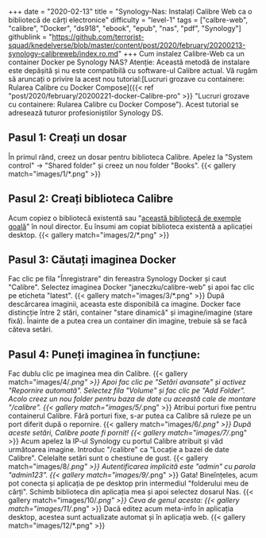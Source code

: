 +++
date = "2020-02-13"
title = "Synology-Nas: Instalați Calibre Web ca o bibliotecă de cărți electronice"
difficulty = "level-1"
tags = ["calbre-web", "calibre", "Docker", "ds918", "ebook", "epub", "nas", "pdf", "Synology"]
githublink = "https://github.com/terrorist-squad/knedelverse/blob/master/content/post/2020/february/20200213-synology-calibreweb/index.ro.md"
+++
Cum instalez Calibre-Web ca un container Docker pe Synology NAS? Atenție: Această metodă de instalare este depășită și nu este compatibilă cu software-ul Calibre actual. Vă rugăm să aruncați o privire la acest nou tutorial:[Lucruri grozave cu containere: Rularea Calibre cu Docker Compose]({{< ref "post/2020/february/20200221-docker-Calibre-pro" >}} "Lucruri grozave cu containere: Rularea Calibre cu Docker Compose"). Acest tutorial se adresează tuturor profesioniștilor Synology DS.
## Pasul 1: Creați un dosar
În primul rând, creez un dosar pentru biblioteca Calibre.  Apelez la "System control" -> "Shared folder" și creez un nou folder "Books".
{{< gallery match="images/1/*.png" >}}

##  Pasul 2: Creați biblioteca Calibre
Acum copiez o bibliotecă existentă sau "[această bibliotecă de exemple goală](https://drive.google.com/file/d/1zfeU7Jh3FO_jFlWSuZcZQfQOGD0NvXBm/view)" în noul director. Eu însumi am copiat biblioteca existentă a aplicației desktop.
{{< gallery match="images/2/*.png" >}}

## Pasul 3: Căutați imaginea Docker
Fac clic pe fila "Înregistrare" din fereastra Synology Docker și caut "Calibre". Selectez imaginea Docker "janeczku/calibre-web" și apoi fac clic pe eticheta "latest".
{{< gallery match="images/3/*.png" >}}
După descărcarea imaginii, aceasta este disponibilă ca imagine. Docker face distincție între 2 stări, container "stare dinamică" și imagine/imagine (stare fixă). Înainte de a putea crea un container din imagine, trebuie să se facă câteva setări.
## Pasul 4: Puneți imaginea în funcțiune:
Fac dublu clic pe imaginea mea din Calibre.
{{< gallery match="images/4/*.png" >}}
Apoi fac clic pe "Setări avansate" și activez "Repornire automată". Selectez fila "Volume" și fac clic pe "Add Folder". Acolo creez un nou folder pentru baza de date cu această cale de montare "/calibre".
{{< gallery match="images/5/*.png" >}}
Atribui porturi fixe pentru containerul Calibre. Fără porturi fixe, s-ar putea ca Calibre să ruleze pe un port diferit după o repornire.
{{< gallery match="images/6/*.png" >}}
După aceste setări, Calibre poate fi pornit!
{{< gallery match="images/7/*.png" >}}
Acum apelez la IP-ul Synology cu portul Calibre atribuit și văd următoarea imagine. Introduc "/calibre" ca "Locație a bazei de date Calibre". Celelalte setări sunt o chestiune de gust.
{{< gallery match="images/8/*.png" >}}
Autentificarea implicită este "admin" cu parola "admin123".
{{< gallery match="images/9/*.png" >}}
Gata! Bineînțeles, acum pot conecta și aplicația de pe desktop prin intermediul "folderului meu de cărți". Schimb biblioteca din aplicația mea și apoi selectez dosarul Nas.
{{< gallery match="images/10/*.png" >}}
Ceva de genul acesta:
{{< gallery match="images/11/*.png" >}}
Dacă editez acum meta-info în aplicația desktop, acestea sunt actualizate automat și în aplicația web.
{{< gallery match="images/12/*.png" >}}